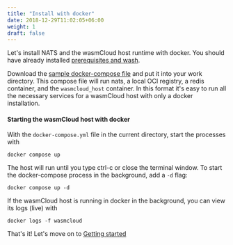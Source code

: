 ```yaml
---
title: "Install with docker"
date: 2018-12-29T11:02:05+06:00
weight: 1
draft: false
---
```


Let's install NATS and the wasmCloud host runtime with docker. You should have already installed [prerequisites and wash](/overview/installation/).


Download the [sample docker-compose file](https://raw.githubusercontent.com/wasmCloud/examples/main/docker/docker-compose.yml) and put it into your work directory. This compose file will run nats, a local OCI registry, a redis container, and the `wasmcloud_host` container. In this format it's easy to run all the necessary services for a wasmCloud host with only a docker installation.

#### Starting the wasmCloud host with docker

With the `docker-compose.yml` file in the current directory, start the processes with
```
docker compose up
```

The host will run until you type ctrl-c or close the terminal window. To start the docker-compose process in the background, add a `-d` flag:

```
docker compose up -d
```

If the wasmCloud host is running in docker in the background, you can view its logs (live) with 

```
docker logs -f wasmcloud
```


That's it! Let's move on to [Getting started](/overview/getting-started/)

